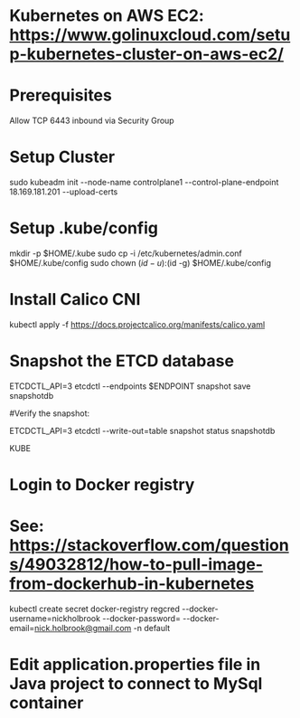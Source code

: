 # Kubernetes on AWS EC2: https://www.golinuxcloud.com/setup-kubernetes-cluster-on-aws-ec2/

# Prerequisites

Allow TCP 6443 inbound via Security Group


# Setup Cluster

sudo kubeadm init --node-name controlplane1 --control-plane-endpoint 18.169.181.201 --upload-certs 

# Setup .kube/config
  mkdir -p $HOME/.kube
  sudo cp -i /etc/kubernetes/admin.conf $HOME/.kube/config
  sudo chown $(id -u):$(id -g) $HOME/.kube/config

# Install Calico CNI
kubectl apply -f https://docs.projectcalico.org/manifests/calico.yaml

# Snapshot the ETCD database
ETCDCTL_API=3 etcdctl --endpoints $ENDPOINT snapshot save snapshotdb

#Verify the snapshot:

ETCDCTL_API=3 etcdctl --write-out=table snapshot status snapshotdb

KUBE


# Login to Docker registry
# See: https://stackoverflow.com/questions/49032812/how-to-pull-image-from-dockerhub-in-kubernetes
kubectl create secret docker-registry regcred --docker-username=nickholbrook --docker-password=<your-pword> --docker-email=nick.holbrook@gmail.com -n default

# Edit application.properties file in Java project to connect to MySql container